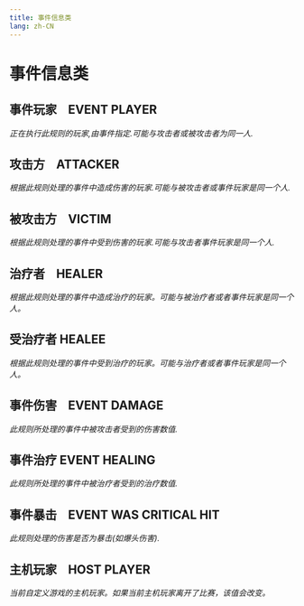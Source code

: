 ```yaml
---
title: 事件信息类
lang: zh-CN
---
```


# 事件信息类

## 事件玩家    EVENT PLAYER

_正在执行此规则的玩家,由事件指定.可能与攻击者或被攻击者为同一人._


## 攻击方    ATTACKER
_根据此规则处理的事件中造成伤害的玩家.可能与被攻击者或事件玩家是同一个人._ 


## 被攻击方    VICTIM
_根据此规则处理的事件中受到伤害的玩家.可能与攻击者事件玩家是同一个人._ 


## 治疗者    HEALER

_根据此规则处理的事件中造成治疗的玩家。可能与被治疗者或者事件玩家是同一个人。_


## 受治疗者    HEALEE

_根据此规则处理的事件中受到治疗的玩家。可能与治疗者或者事件玩家是同一个人。_


## 事件伤害    EVENT DAMAGE

_此规则所处理的事件中被攻击者受到的伤害数值._


## 事件治疗    EVENT HEALING

_此规则所处理的事件中被治疗者受到的治疗数值._


## 事件暴击    EVENT WAS CRITICAL HIT

_此规则处理的伤害是否为暴击(如爆头伤害)._


## 主机玩家    HOST PLAYER

_当前自定义游戏的主机玩家。如果当前主机玩家离开了比赛，该值会改变。_


